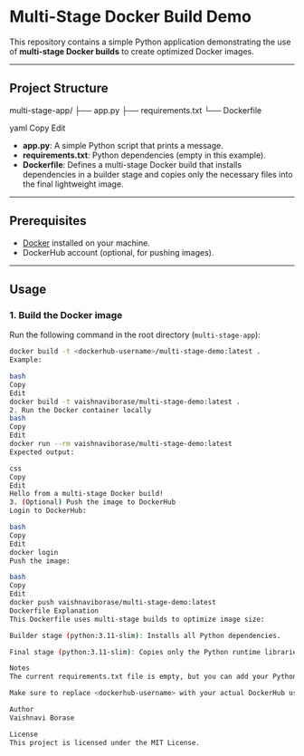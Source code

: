 # Multi-Stage Docker Build Demo

This repository contains a simple Python application demonstrating the use of **multi-stage Docker builds** to create optimized Docker images.

---

## Project Structure

multi-stage-app/
├── app.py
├── requirements.txt
└── Dockerfile

yaml
Copy
Edit

- **app.py**: A simple Python script that prints a message.
- **requirements.txt**: Python dependencies (empty in this example).
- **Dockerfile**: Defines a multi-stage Docker build that installs dependencies in a builder stage and copies only the necessary files into the final lightweight image.

---

## Prerequisites

- [Docker](https://www.docker.com/get-started) installed on your machine.
- DockerHub account (optional, for pushing images).

---

## Usage

### 1. Build the Docker image

Run the following command in the root directory (`multi-stage-app`):

```bash
docker build -t <dockerhub-username>/multi-stage-demo:latest .
Example:

bash
Copy
Edit
docker build -t vaishnaviborase/multi-stage-demo:latest .
2. Run the Docker container locally
bash
Copy
Edit
docker run --rm vaishnaviborase/multi-stage-demo:latest
Expected output:

css
Copy
Edit
Hello from a multi-stage Docker build!
3. (Optional) Push the image to DockerHub
Login to DockerHub:

bash
Copy
Edit
docker login
Push the image:

bash
Copy
Edit
docker push vaishnaviborase/multi-stage-demo:latest
Dockerfile Explanation
This Dockerfile uses multi-stage builds to optimize image size:

Builder stage (python:3.11-slim): Installs all Python dependencies.

Final stage (python:3.11-slim): Copies only the Python runtime libraries and the application code from the builder stage, resulting in a smaller final image.

Notes
The current requirements.txt file is empty, but you can add your Python dependencies as needed.

Make sure to replace <dockerhub-username> with your actual DockerHub username in all commands.

Author
Vaishnavi Borase

License
This project is licensed under the MIT License.
